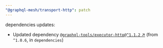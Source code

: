 ```yaml
---
"@graphql-mesh/transport-http": patch
---
```

dependencies updates:
  - Updated dependency [`@graphql-tools/executor-http@^1.1.2` ↗︎](https://www.npmjs.com/package/@graphql-tools/executor-http/v/1.1.2) (from `^1.0.6`, in `dependencies`)
